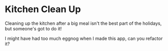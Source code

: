 # Kitchen Clean Up

Cleaning up the kitchen after a big meal isn't the best part of the holidays, but someone's got to do it!

I might have had too much eggnog when I made this app, can you refactor it? 

